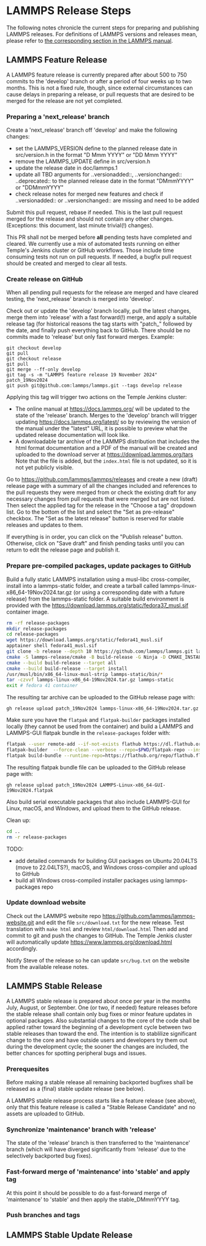 # LAMMPS Release Steps

The following notes chronicle the current steps for preparing and
publishing LAMMPS releases.  For definitions of LAMMPS versions and
releases mean, please refer to [the corresponding section in the LAMMPS
manual](https://docs.lammps.org/Manual_version.html).

## LAMMPS Feature Release

A LAMMPS feature release is currently prepared after about 500 to 750
commits to the 'develop' branch or after a period of four weeks up to
two months.  This is not a fixed rule, though, since external
circumstances can cause delays in preparing a release, or pull requests
that are desired to be merged for the release are not yet completed.

### Preparing a 'next\_release' branch

Create a 'next\_release' branch off 'develop' and make the following changes:

- set the LAMMPS\_VERSION define to the planned release date in
  src/version.h in the format "D Mmm YYYY" or "DD Mmm YYYY"
- remove the LAMMPS\_UPDATE define in src/version.h
- update the release date in doc/lammps.1
- update all TBD arguments for ..versionadded::, ..versionchanged::
  ..deprecated:: to the planned release date in the format "DMmmYYYY" or
  "DDMmmYYYY"
- check release notes for merged new features and check if
  ..versionadded:: or ..versionchanged:: are missing and need to be
  added

Submit this pull request, rebase if needed.  This is the last pull
request merged for the release and should not contain any other
changes. (Exceptions: this document, last minute trivial(!) changes).

This PR shall not be merged before **all** pending tests have completed
and cleared.  We currently use a mix of automated tests running on
either Temple's Jenkins cluster or GitHub workflows.  Those include time
consuming tests not run on pull requests.  If needed, a bugfix pull
request should be created and merged to clear all tests.

### Create release on GitHub

When all pending pull requests for the release are merged and have
cleared testing, the 'next\_release' branch is merged into 'develop'.

Check out or update the 'develop' branch locally, pull the latest
changes, merge them into 'release' with a fast forward(!) merge, and
apply a suitable release tag (for historical reasons the tag starts with
"patch_" followed by the date, and finally push everything back to
GitHub.  There should be no commits made to 'release' but only
fast forward merges.  Example:

```
git checkout develop
git pull
git checkout release
git pull
git merge --ff-only develop
git tag -s -m "LAMMPS feature release 19 November 2024" patch_19Nov2024
git push git@github.com:lammps/lammps.git --tags develop release
```

Applying this tag will trigger two actions on the Temple Jenkins cluster:
- The online manual at https://docs.lammps.org/ will be updated to the
  state of the 'release' branch.  Merges to the 'develop' branch will
  trigger updating https://docs.lammps.org/latest/ so by reviewing the
  version of the manual under the "latest" URL, it is possible to preview
  what the updated release documentation will look like.
- A downloadable tar archive of the LAMMPS distribution that includes the
  html format documentation and a PDF of the manual will be created and
  uploaded to the download server at https://download.lammps.org/tars
  Note that the file is added, but the `index.html` file is not updated,
  so it is not yet publicly visible.

Go to https://github.com/lammps/lammps/releases and create a new (draft)
release page with a summary of all the changes included and references
to the pull requests they were merged from or check the existing draft
for any necessary changes from pull requests that were merged but are
not listed.  Then select the applied tag for the release in the "Choose
a tag" dropdown list. Go to the bottom of the list and select the "Set
as pre-release" checkbox.  The "Set as the latest release" button is
reserved for stable releases and updates to them.

If everything is in order, you can click on the "Publish release"
button.  Otherwise, click on "Save draft" and finish pending tasks until
you can return to edit the release page and publish it.

### Prepare pre-compiled packages, update packages to GitHub

Build a fully static LAMMPS installation using a musl-libc
cross-compiler, install into a lammps-static folder, and create a
tarball called lammps-linux-x86_64-19Nov2024.tar.gz (or using a
corresponding date with a future release) from the lammps-static folder.
A suitable build environment is provided with the
https://download.lammps.org/static/fedora37_musl.sif container image.

``` sh
rm -rf release-packages
mkdir release-packages
cd release-packages
wget https://download.lammps.org/static/fedora41_musl.sif
apptainer shell fedora41_musl.sif
git clone -b release --depth 10 https://github.com/lammps/lammps.git lammps-release
cmake -S lammps-release/cmake -B build-release -G Ninja -D CMAKE_INSTALL_PREFIX=$PWD/lammps-static -D CMAKE_TOOLCHAIN_FILE=/usr/musl/share/cmake/linux-musl.cmake -C lammps-release/cmake/presets/most.cmake -C lammps-release/cmake/presets/kokkos-openmp.cmake -D DOWNLOAD_POTENTIALS=OFF -D BUILD_MPI=OFF -D BUILD_TESTING=OFF -D CMAKE_BUILD_TYPE=Release -D PKG_ATC=ON -D PKG_AWPMD=ON -D PKG_MANIFOLD=ON -D PKG_MESONT=ON -D PKG_MGPT=ON -D PKG_ML-PACE=ON -D PKG_ML-RANN=ON -D PKG_MOLFILE=ON -D PKG_PTM=ON -D PKG_QTB=ON -D PKG_SMTBQ=ON
cmake --build build-release --target all
cmake --build build-release --target install
/usr/musl/bin/x86_64-linux-musl-strip lammps-static/bin/*
tar -czvvf lammps-linux-x86_64-19Nov2024.tar.gz lammps-static
exit # fedora 41 container
```

The resulting tar archive can be uploaded to the GitHub release page with:

```
gh release upload patch_19Nov2024 lammps-linux-x86_64-19Nov2024.tar.gz
```

Make sure you have the `flatpak` and `flatpak-builder` packages
installed locally (they cannot be used from the container) and build a
LAMMPS and LAMMPS-GUI flatpak bundle in the `release-packages` folder
with:

``` sh
flatpak --user remote-add --if-not-exists flathub https://dl.flathub.org/repo/flathub.flatpakrepo
flatpak-builder  --force-clean --verbose --repo=$PWD/flatpak-repo --install-deps-from=flathub --state-dir=$PWD --user --ccache --default-branch=release flatpak-build lammps-release/tools/lammps-gui/org.lammps.lammps-gui.yml
flatpak build-bundle --runtime-repo=https://flathub.org/repo/flathub.flatpakrepo --verbose $PWD/flatpak-repo LAMMPS-Linux-x86_64-GUI-19Nov2024.flatpak org.lammps.lammps-gui release
```

The resulting flatpak bundle file can be uploaded to the GitHub release page with:

```
gh release upload patch_19Nov2024 LAMMPS-Linux-x86_64-GUI-19Nov2024.flatpak
```

Also build serial executable packages that also include LAMMPS-GUI for
Linux, macOS, and Windows, and upload them to the GitHub release.

Clean up:

``` sh
cd ..
rm -r release-packages
```

TODO:
- add detailed commands for building GUI packages on Ubuntu 20.04LTS (move to 22.04LTS?),
  macOS, and Windows cross-compiler and upload to GitHub
- build all Windows cross-compiled installer packages using lammps-packages repo

### Update download website

Check out the LAMMPS website repo
https://github.com/lammps/lammps-website.git and edit the file
`src/download.txt` for the new release.  Test translation with `make
html` and review `html/download.html` Then add and commit to git and
push the changes to GitHub.  The Temple Jenkis cluster will
automatically update https://www.lammps.org/download.html accordingly.

Notify Steve of the release so he can update `src/bug.txt` on the
website from the available release notes.

## LAMMPS Stable Release

A LAMMPS stable release is prepared about once per year in the months
July, August, or September.  One (or two, if needed) feature releases
before the stable release shall contain only bug fixes or minor feature
updates in optional packages.  Also substantial changes to the core of
the code shall be applied rather toward the beginning of a development
cycle between two stable releases than toward the end.  The intention is
to stablilize significant change to the core and have outside users and
developers try them out during the development cycle; the sooner the
changes are included, the better chances for spotting peripheral bugs
and issues.

### Prerequesites

Before making a stable release all remaining backported bugfixes shall
be released as a (final) stable update release (see below).

A LAMMPS stable release process starts like a feature release (see
above), only that this feature release is called a "Stable Release
Candidate" and no assets are uploaded to GitHub.

### Synchronize 'maintenance' branch with 'release'

The state of the 'release' branch is then transferred to the
'maintenance' branch (which will have diverged significantly from
'release' due to the selectively backported bug fixes).

### Fast-forward merge of 'maintenance' into 'stable' and apply tag

At this point it should be possible to do a fast-forward merge of
'maintenance' to 'stable' and then apply the stable\_DMmmYYYY tag.

### Push branches and tags



## LAMMPS Stable Update Release
